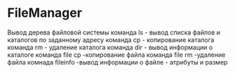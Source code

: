 # FileManager
Вывод дерева файловой системы
команда ls - вывод списка файлов и каталогов по заданному адресу
команда cp - копирование каталога
команда rm - удаление каталога
команда dir - вывод информации о каталоге
команда file cp -копирование файла
команда file rm -удаление файла
комнада fileinfo -вывод информации о файле - атрибуты и размер
